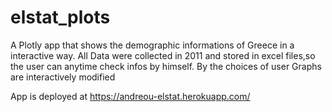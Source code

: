 # elstat_plots
A Plotly app that shows the demographic informations of Greece in a interactive way.
All Data were collected in 2011 and stored in excel files,so the user can anytime check infos by himself.
By the choices of user Graphs are interactively modified

App is deployed at https://andreou-elstat.herokuapp.com/
